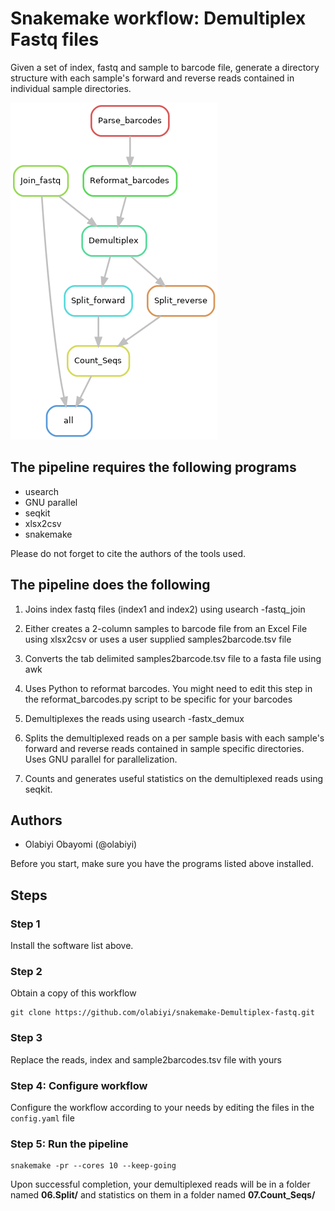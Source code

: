 # Snakemake workflow: Demultiplex Fastq files
Given a set of index, fastq and sample to barcode file, generate a directory structure with each sample's forward and reverse reads contained in individual sample directories. 


<img alt="Demultiplex-fastq-workflow" src="rulegraph.png"> 

## The pipeline requires the following programs

* usearch
* GNU parallel
* seqkit
* xlsx2csv
* snakemake

Please do not forget to cite the authors of the tools used.


## The pipeline does the following

1. Joins index fastq files (index1 and index2) using usearch -fastq_join

2. Either creates a 2-column samples to barcode file from an Excel File using xlsx2csv or uses a user supplied samples2barcode.tsv file

3. Converts the tab delimited samples2barcode.tsv file to a fasta file using awk

4. Uses Python to reformat barcodes. You might need to edit this step in the reformat_barcodes.py script to be specific for your barcodes

5. Demultiplexes the reads using usearch -fastx_demux

6. Splits the demultiplexed reads on a per sample basis with each sample's forward and reverse reads contained in sample specific directories. Uses GNU parallel for parallelization.

7. Counts and generates useful statistics on the demultiplexed reads using seqkit.




## Authors

* Olabiyi Obayomi (@olabiyi)


Before you start, make sure you have the programs listed above installed.


## Steps

### Step 1

Install the software list above.

### Step 2 

Obtain a copy of this workflow 

	git clone https://github.com/olabiyi/snakemake-Demultiplex-fastq.git

### Step 3

Replace the reads, index and sample2barcodes.tsv file with yours


### Step 4: Configure workflow

Configure the workflow according to your needs by editing the files in the `config.yaml` file


### Step 5:  Run the pipeline

	snakemake -pr --cores 10 --keep-going


Upon successful completion, your demultiplexed reads will be in a folder named **06.Split/** and statistics on them in a folder named **07.Count_Seqs/** 


